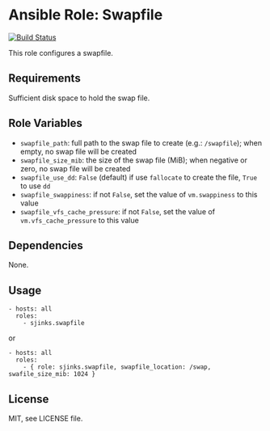 # Ansible Role: Swapfile

[![Build Status](https://travis-ci.org/sjinks/ansible-role-swapfile.svg?branch=master)](https://travis-ci.org/sjinks/ansible-role-swapfile)

This role configures a swapfile.

## Requirements

Sufficient disk space to hold the swap file.

## Role Variables

  * `swapfile_path`: full path to the swap file to create (e.g.: `/swapfile`); when empty, no swap file will be created
  * `swapfile_size_mib`: the size of the swap file (MiB); when negative or zero, no swap file will be created
  * `swapfile_use_dd`: `False` (default) if use `fallocate` to create the file, `True` to use `dd`
  * `swapfile_swappiness`: if not `False`, set the value of `vm.swappiness` to this value
  * `swapfile_vfs_cache_pressure`: if not `False`, set the value of `vm.vfs_cache_pressure` to this value

## Dependencies

None.

## Usage

```
- hosts: all
  roles:
    - sjinks.swapfile
```

or

```
- hosts: all
  roles:
    - { role: sjinks.swapfile, swapfile_location: /swap, swafile_size_mib: 1024 }
```

## License

MIT, see LICENSE file.
